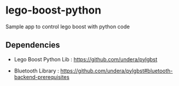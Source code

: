# lego-boost-python
Sample app to control lego boost with python code

## Dependencies 

- Lego Boost Python Lib : https://github.com/undera/pylgbst

- Bluetooth Library : https://github.com/undera/pylgbst#bluetooth-backend-prerequisites





